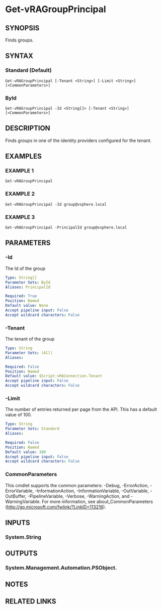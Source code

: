# Get-vRAGroupPrincipal

## SYNOPSIS
Finds groups.

## SYNTAX

### Standard (Default)
```
Get-vRAGroupPrincipal [-Tenant <String>] [-Limit <String>] [<CommonParameters>]
```

### ById
```
Get-vRAGroupPrincipal -Id <String[]> [-Tenant <String>] [<CommonParameters>]
```

## DESCRIPTION
Finds groups in one of the identity providers configured for the tenant.

## EXAMPLES

### EXAMPLE 1
```
Get-vRAGroupPrincipal
```

### EXAMPLE 2
```
Get-vRAGroupPrincipal -Id group@vsphere.local
```

### EXAMPLE 3
```
Get-vRAGroupPrincipal -PrincipalId group@vsphere.local
```

## PARAMETERS

### -Id
The Id of the group

```yaml
Type: String[]
Parameter Sets: ById
Aliases: PrincipalId

Required: True
Position: Named
Default value: None
Accept pipeline input: False
Accept wildcard characters: False
```

### -Tenant
The tenant of the group

```yaml
Type: String
Parameter Sets: (All)
Aliases:

Required: False
Position: Named
Default value: $Script:vRAConnection.Tenant
Accept pipeline input: False
Accept wildcard characters: False
```

### -Limit
The number of entries returned per page from the API.
This has a default value of 100.

```yaml
Type: String
Parameter Sets: Standard
Aliases:

Required: False
Position: Named
Default value: 100
Accept pipeline input: False
Accept wildcard characters: False
```

### CommonParameters
This cmdlet supports the common parameters: -Debug, -ErrorAction, -ErrorVariable, -InformationAction, -InformationVariable, -OutVariable, -OutBuffer, -PipelineVariable, -Verbose, -WarningAction, and -WarningVariable.
For more information, see about_CommonParameters (http://go.microsoft.com/fwlink/?LinkID=113216).

## INPUTS

### System.String

## OUTPUTS

### System.Management.Automation.PSObject.

## NOTES

## RELATED LINKS
